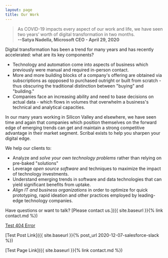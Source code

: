 ```yaml
---
layout: page
title: Our Work
---
```



  > As COVID-19 impacts every aspect of our work and life, we have seen two years’ worth of digital transformation in two months.  
  **--Satya Nadella, Microsoft CEO - April 29, 2020**


Digital transformation has been a trend for many years and has recently accelerated: what are its key components?

* Technology and automation come into aspects of business which previously were manual and required in-person contact.
* More and more building blocks of a company's offering are obtained via subscriptions as oppposed to purchased outright or built from scratch - thus obscuring the traditional distinction between "buying" and "building."
* Companies face an increasing ability and need to base decisions on actual data - which flows in volumes that overwhelm a business's technical and analytical capacities.

In our many years working in Silicon Valley and elsewhere, we have seen time and again that companies which position themselves on the forward edge of emerging trends can get and maintain a strong competitive advantage in their market segment. Scribal exists to help you sharpen your digital edge.

We help our clients to:
- Analyze and *solve your own technology problems* rather than relying on pre-baked "solutions"
- Leverage *open source software* and techniques to maximize the impact of technology investments.
- Understand emerging trends in software and data technologies that can yield significant benefits from uptake.
- *Align IT and business organizations* in order to optimize for quick prototyping, rapid ideation and other practices employed by leading-edge technology companies.

Have questions or want to talk? [Please contact us.]({{ site.baseurl }}{% link contact.md %})

[Test 404 Error](readme.html)

[Test Post Link]({{ site.baseurl }}{% post_url 2020-12-07-salesforce-slack %})

[Test Page Link]({{ site.baseurl }}{% link contact.md %})